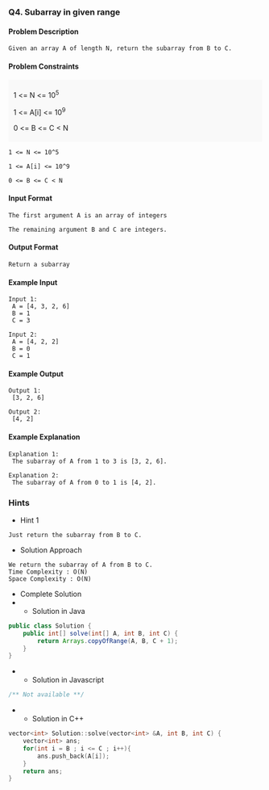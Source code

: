 ### Q4. Subarray in given range
#### Problem Description
```text
Given an array A of length N, return the subarray from B to C.
```
#### Problem Constraints
<div style="background-color: #f9f9f9; padding: 5px 10px; ">
    <p>1 &lt;= N &lt;= 10<sup>5</sup></p>
    <p>1 &lt;= A[i] &lt;= 10<sup>9</sup></p>
    <p>0 &lt;= B &lt;= C &lt; N</p>
</div>

```text
1 <= N <= 10^5

1 <= A[i] <= 10^9

0 <= B <= C < N
```
#### Input Format
```text
The first argument A is an array of integers

The remaining argument B and C are integers.
```
#### Output Format
```text
Return a subarray
```
#### Example Input
```text
Input 1:
 A = [4, 3, 2, 6]
 B = 1
 C = 3

Input 2:
 A = [4, 2, 2]
 B = 0
 C = 1
```
#### Example Output
```text
Output 1:
 [3, 2, 6]

Output 2:
 [4, 2]
```
#### Example Explanation
```text
Explanation 1:
 The subarray of A from 1 to 3 is [3, 2, 6].

Explanation 2:
 The subarray of A from 0 to 1 is [4, 2].
```
### Hints
* Hint 1
```text
Just return the subarray from B to C.
```
* Solution Approach
```text
We return the subarray of A from B to C.
Time Complexity : O(N)
Space Complexity : O(N)
```
* Complete Solution
* * Solution in Java
```java
public class Solution {
    public int[] solve(int[] A, int B, int C) {
        return Arrays.copyOfRange(A, B, C + 1);
    }
}
```
* * Solution in Javascript
```javascript
/** Not available **/
```
* * Solution in C++
```cpp
vector<int> Solution::solve(vector<int> &A, int B, int C) {
    vector<int> ans;
	for(int i = B ; i <= C ; i++){
		ans.push_back(A[i]);
	}
	return ans;
}
```

